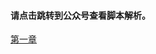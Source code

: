 #### 请点击跳转到公众号查看脚本解析。

[第一章](http://mp.weixin.qq.com/s?__biz=MzI2NDYyMDgwOA==&mid=100000215&idx=1&sn=71cb377b1892dbda12e19eaca9da6c47&chksm=6aa89fb05ddf16a681fe294a89fef6d0d07faab7eef0ef4561f90d0bddde9bfb7bee2c7b5d0a#rd) 


